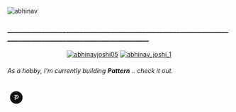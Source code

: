 <p align="left"> <img src="https://komarev.com/ghpvc/?username=abhinav&label=Profile%20views&color=001010&style=flat" alt="abhinav" />
<h3>_________________________________________________________________________________________________________</h3>
</p>

<p align="middle">
<a href="https://linkedin.com/in/abhinavjoshi05" target="blank"><img align="center" src="https://cdn.jsdelivr.net/npm/simple-icons@3.0.1/icons/linkedin.svg" alt="abhinavjoshi05" height="30" width="40" /></a>
<a href="https://twitter.com/abhinav_joshi_1" target="blank"><img align="center" src="https://cdn.jsdelivr.net/npm/simple-icons@3.0.1/icons/twitter.svg" alt="abhinav_joshi_1" height="30" width="40" /></a>
<!-- <a href="https://gmail.com/" target="blank"><img align="center" src="https://cdn.jsdelivr.net/npm/simple-icons@3.0.1/icons/gmail.svg" alt="abhinavsaccess5@gmail.com" height="30" width="40" /></a> -->

</p>

<p align="left">
<h6> As a hobby, I'm currently building <b>Pattern</b> .. check it out. <h6>

  <a href="https://twitter.com/pattern_insight" target="blank"><img align="center" src="https://github.com/Abhinav-J05/Abhinav-J05/blob/main/images/meow.png" alt="Pattern" height="40" width="40" /></a>
  
</p>


</p>

